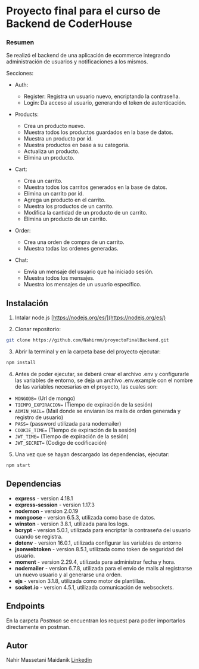 # Proyecto final para el curso de Backend de CoderHouse

### Resumen

Se realizó el backend de una aplicación de ecommerce integrando administración de usuarios y notificaciones a los mismos.

Secciones:
- Auth:
    - Register: Registra un usuario nuevo, encriptando la contraseña.
    - Login: Da acceso al usuario, generando el token de autenticación.

- Products:
    - Crea un producto nuevo.
    - Muestra todos los productos guardados en la base de datos.
    - Muestra un producto por id.
    - Muestra productos en base a su categoria.
    - Actualiza un producto.
    - Elimina un producto.

- Cart:
    - Crea un carrito.
    - Muestra todos los carritos generados en la base de datos.
    - Elimina un carrito por id.
    - Agrega un producto en el carrito.
    - Muestra los productos de un carrito.
    - Modifica la cantidad de un producto de un carrito.
    - Elimina un producto de un carrito.

- Order:
    - Crea una orden de compra de un carrito.
    - Muestra todas las ordenes generadas.

- Chat:
    - Envia un mensaje del usuario que ha iniciado sesión.
    - Muestra todos los mensajes.
    - Muestra los mensajes de un usuario específico.

## Instalación

1. Intalar node.js [https://nodejs.org/es/](https://nodejs.org/es/)

2. Clonar repositorio:
```bash
git clone https://github.com/Nahirmm/proyectoFinalBackend.git
```

3. Abrir la terminal y en la carpeta base del proyecto ejecutar:
```bash
npm install
```

4. Antes de poder ejecutar, se deberá crear el archivo .env y configurarle las variables de entorno, se deja un archivo .env.example con el nombre de las variables necesarias en el proyecto, las cuales son:

- `MONGODB=` (Url de mongo)
- `TIEMPO_EXPIRACION=` (Tiempo de expiración de la sesión)
- `ADMIN_MAIL=` (Mail donde se enviaran los mails de orden generada y registro de usuario)
- `PASS=` (password utilizada para nodemailer)
- `COOKIE_TIME=` (Tiempo de expiración de la sesión)
- `JWT_TIME=` (Tiempo de expiración de la sesión)
- `JWT_SECRET=` (Codigo de codificación)

5. Una vez que se hayan descargado las dependencias, ejecutar: 
```bash
npm start
```

## Dependencias

* **express** - version 4.18.1
* **express-session** - version 1.17.3
* **nodemon** - version 2.0.19
* **mongoose** - version 6.5.3, utilizada como base de datos.
* **winston** - version 3.8.1, utilizada para los logs.
* **bcrypt** - version 5.0.1, utilizada para encriptar la contraseña del usuario cuando se registra.
* **dotenv** - version 16.0.1, utilizada configurar las variables de entorno
* **jsonwebtoken** - version 8.5.1, utilizada como token de seguridad del usuario.
* **moment** - version 2.29.4, utilizada para administrar fecha y hora.
* **nodemailer** - version 6.7.8, utilizada para el envio de mails al registrarse un nuevo usuario y al generarse una orden.
* **ejs** - version 3.1.8, utilizada como motor de plantillas.
* **socket.io** - version 4.5.1, utilizada comunicación de websockets.

## Endpoints

En la carpeta *Postman* se encuentran los request para poder importarlos directamente en postman.

## Autor

Nahir Massetani Maidanik [Linkedin](https://www.linkedin.com/in/nahirmm/)
